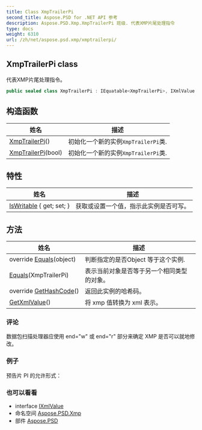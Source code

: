 ```yaml
---
title: Class XmpTrailerPi
second_title: Aspose.PSD for .NET API 参考
description: Aspose.PSD.Xmp.XmpTrailerPi 班级. 代表XMP片尾处理指令
type: docs
weight: 6310
url: /zh/net/aspose.psd.xmp/xmptrailerpi/
---
```

## XmpTrailerPi class

代表XMP片尾处理指令。

```csharp
public sealed class XmpTrailerPi : IEquatable<XmpTrailerPi>, IXmlValue
```

## 构造函数

| 姓名 | 描述 |
| --- | --- |
| [XmpTrailerPi](xmptrailerpi/#constructor)() | 初始化一个新的实例`XmpTrailerPi`类. |
| [XmpTrailerPi](xmptrailerpi/#constructor_1)(bool) | 初始化一个新的实例`XmpTrailerPi`类. |

## 特性

| 姓名 | 描述 |
| --- | --- |
| [IsWritable](../../aspose.psd.xmp/xmptrailerpi/iswritable/) { get; set; } | 获取或设置一个值，指示此实例是否可写。 |

## 方法

| 姓名 | 描述 |
| --- | --- |
| override [Equals](../../aspose.psd.xmp/xmptrailerpi/equals/#equals_1)(object) | 判断指定的是否Object 等于这个实例. |
| [Equals](../../aspose.psd.xmp/xmptrailerpi/equals/#equals)(XmpTrailerPi) | 表示当前对象是否等于另一个相同类型的对象。 |
| override [GetHashCode](../../aspose.psd.xmp/xmptrailerpi/gethashcode/)() | 返回此实例的哈希码。 |
| [GetXmlValue](../../aspose.psd.xmp/xmptrailerpi/getxmlvalue/)() | 将 xmp 值转换为 xml 表示。 |

### 评论

数据包扫描处理器应使用 end="w" 或 end="r" 部分来确定 XMP 是否可以就地修改。

### 例子

预告片 PI 的允许形式：

### 也可以看看

* interface [IXmlValue](../ixmlvalue/)
* 命名空间 [Aspose.PSD.Xmp](../../aspose.psd.xmp/)
* 部件 [Aspose.PSD](../../)


